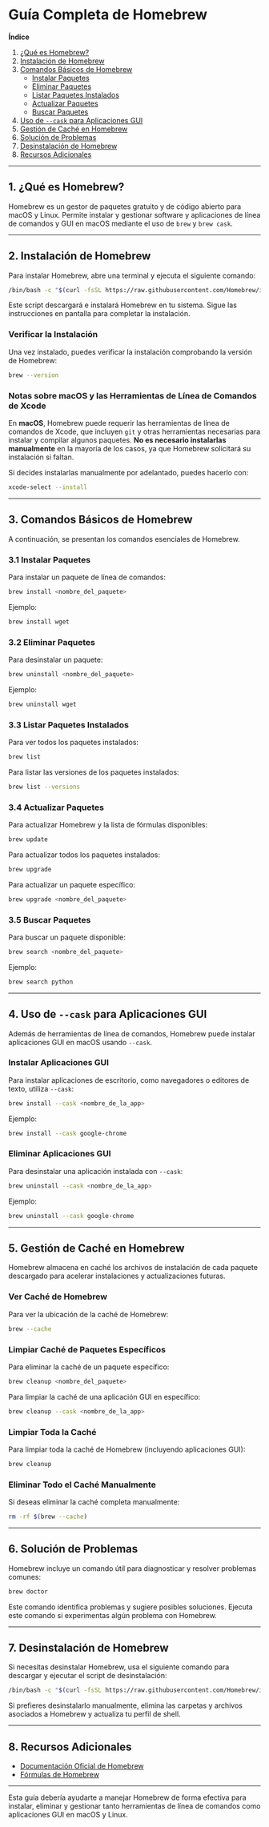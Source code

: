 # Guía Completa de Homebrew

**Índice**

1. [¿Qué es Homebrew?](#1-qué-es-homebrew)
2. [Instalación de Homebrew](#2-instalación-de-homebrew)
3. [Comandos Básicos de Homebrew](#3-comandos-básicos-de-homebrew)
   - [Instalar Paquetes](#31-instalar-paquetes)
   - [Eliminar Paquetes](#32-eliminar-paquetes)
   - [Listar Paquetes Instalados](#33-listar-paquetes-instalados)
   - [Actualizar Paquetes](#34-actualizar-paquetes)
   - [Buscar Paquetes](#35-buscar-paquetes)
4. [Uso de `--cask` para Aplicaciones GUI](#4-uso-de-cask-para-aplicaciones-gui)
5. [Gestión de Caché en Homebrew](#5-gestión-de-caché-en-homebrew)
6. [Solución de Problemas](#6-solución-de-problemas)
7. [Desinstalación de Homebrew](#7-desinstalación-de-homebrew)
8. [Recursos Adicionales](#8-recursos-adicionales)

---

## 1. ¿Qué es Homebrew?

Homebrew es un gestor de paquetes gratuito y de código abierto para macOS y Linux. Permite instalar y gestionar software y aplicaciones de línea de comandos y GUI en macOS mediante el uso de `brew` y `brew cask`.

---

## 2. Instalación de Homebrew

Para instalar Homebrew, abre una terminal y ejecuta el siguiente comando:

```bash
/bin/bash -c "$(curl -fsSL https://raw.githubusercontent.com/Homebrew/install/HEAD/install.sh)"
```

Este script descargará e instalará Homebrew en tu sistema. Sigue las instrucciones en pantalla para completar la instalación.

### Verificar la Instalación

Una vez instalado, puedes verificar la instalación comprobando la versión de Homebrew:

```bash
brew --version
```

### Notas sobre macOS y las Herramientas de Línea de Comandos de Xcode

En **macOS**, Homebrew puede requerir las herramientas de línea de comandos de Xcode, que incluyen `git` y otras herramientas necesarias para instalar y compilar algunos paquetes. **No es necesario instalarlas manualmente** en la mayoría de los casos, ya que Homebrew solicitará su instalación si faltan.

Si decides instalarlas manualmente por adelantado, puedes hacerlo con:

```bash
xcode-select --install
```

---

## 3. Comandos Básicos de Homebrew

A continuación, se presentan los comandos esenciales de Homebrew.

### 3.1 Instalar Paquetes

Para instalar un paquete de línea de comandos:

```bash
brew install <nombre_del_paquete>
```

Ejemplo:

```bash
brew install wget
```

### 3.2 Eliminar Paquetes

Para desinstalar un paquete:

```bash
brew uninstall <nombre_del_paquete>
```

Ejemplo:

```bash
brew uninstall wget
```

### 3.3 Listar Paquetes Instalados

Para ver todos los paquetes instalados:

```bash
brew list
```

Para listar las versiones de los paquetes instalados:

```bash
brew list --versions
```

### 3.4 Actualizar Paquetes

Para actualizar Homebrew y la lista de fórmulas disponibles:

```bash
brew update
```

Para actualizar todos los paquetes instalados:

```bash
brew upgrade
```

Para actualizar un paquete específico:

```bash
brew upgrade <nombre_del_paquete>
```

### 3.5 Buscar Paquetes

Para buscar un paquete disponible:

```bash
brew search <nombre_del_paquete>
```

Ejemplo:

```bash
brew search python
```

---

## 4. Uso de `--cask` para Aplicaciones GUI

Además de herramientas de línea de comandos, Homebrew puede instalar aplicaciones GUI en macOS usando `--cask`.

### Instalar Aplicaciones GUI

Para instalar aplicaciones de escritorio, como navegadores o editores de texto, utiliza `--cask`:

```bash
brew install --cask <nombre_de_la_app>
```

Ejemplo:

```bash
brew install --cask google-chrome
```

### Eliminar Aplicaciones GUI

Para desinstalar una aplicación instalada con `--cask`:

```bash
brew uninstall --cask <nombre_de_la_app>
```

Ejemplo:

```bash
brew uninstall --cask google-chrome
```

---

## 5. Gestión de Caché en Homebrew

Homebrew almacena en caché los archivos de instalación de cada paquete descargado para acelerar instalaciones y actualizaciones futuras.

### Ver Caché de Homebrew

Para ver la ubicación de la caché de Homebrew:

```bash
brew --cache
```

### Limpiar Caché de Paquetes Específicos

Para eliminar la caché de un paquete específico:

```bash
brew cleanup <nombre_del_paquete>
```

Para limpiar la caché de una aplicación GUI en específico:

```bash
brew cleanup --cask <nombre_de_la_app>
```

### Limpiar Toda la Caché

Para limpiar toda la caché de Homebrew (incluyendo aplicaciones GUI):

```bash
brew cleanup
```

### Eliminar Todo el Caché Manualmente

Si deseas eliminar la caché completa manualmente:

```bash
rm -rf $(brew --cache)
```

---

## 6. Solución de Problemas

Homebrew incluye un comando útil para diagnosticar y resolver problemas comunes:

```bash
brew doctor
```

Este comando identifica problemas y sugiere posibles soluciones. Ejecuta este comando si experimentas algún problema con Homebrew.

---

## 7. Desinstalación de Homebrew

Si necesitas desinstalar Homebrew, usa el siguiente comando para descargar y ejecutar el script de desinstalación:

```bash
/bin/bash -c "$(curl -fsSL https://raw.githubusercontent.com/Homebrew/install/HEAD/uninstall.sh)"
```

Si prefieres desinstalarlo manualmente, elimina las carpetas y archivos asociados a Homebrew y actualiza tu perfil de shell.

---

## 8. Recursos Adicionales

- [Documentación Oficial de Homebrew](https://docs.brew.sh/)
- [Fórmulas de Homebrew](https://formulae.brew.sh/)

---

Esta guía debería ayudarte a manejar Homebrew de forma efectiva para instalar, eliminar y gestionar tanto herramientas de línea de comandos como aplicaciones GUI en macOS y Linux.